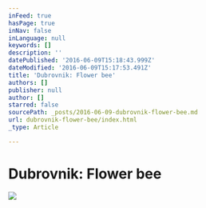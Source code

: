 ```yaml
---
inFeed: true
hasPage: true
inNav: false
inLanguage: null
keywords: []
description: ''
datePublished: '2016-06-09T15:18:43.999Z'
dateModified: '2016-06-09T15:17:53.491Z'
title: 'Dubrovnik: Flower bee'
authors: []
publisher: null
author: []
starred: false
sourcePath: _posts/2016-06-09-dubrovnik-flower-bee.md
url: dubrovnik-flower-bee/index.html
_type: Article

---
```

# Dubrovnik: Flower bee
![](https://the-grid-user-content.s3-us-west-2.amazonaws.com/a723fdc1-ef89-4a97-920d-9644c542b8e4.jpg)